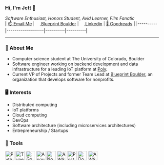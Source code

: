 ### Hi, I'm Jett 👋
*Software Enthusiast, Honors Student, Avid Learner, Film Fanatic*  
| <a href="mailto:jettcrowson@gmail.com">📫&nbsp;Email Me</a> | <a href="blueprintboulder.org"><img height="14px" src="https://emoji.slack-edge.com/T01B38RFRA4/blueprint/c66b8c05eeb3494b.png" />&nbsp;Blueprint Boulder</a> | <a href="https://www.linkedin.com/in/jettcrowson/"><img src="https://th.bing.com/th/id/OIP.w_zDkEJ9aLiWR-g0rff8hwHaHa?pid=ImgDet&rs=1" height="14px" />&nbsp;Linkedin</a> | <a href="https://www.goodreads.com/user/show/149598498-jett-crowson">📘 Goodreads</a> |
|----------|-------------------|----------|----------|

---

### 🔭 About Me
- Computer science student at The University of Colorado, Boulder
- Software engineer working on backend development and data infrastructure for a leading IoT platform at [Poly](https://www.poly.com/). 
- Current VP of Projects and former Team Lead at [Blueprint Boulder](blueprintboulder.org), an organization that develops software for nonprofits.

### 🖥️ Interests
- Distributed computing
- IoT platforms
- Cloud computing
- DevOps
- Software architecture (including microservices architectures)
- Entrepreneurship / Startups

### 🔧 Tools
<p>
  <img height="30" alt="Python" src="https://img.shields.io/badge/python-0078e8?&style=for-the-badge&logo=Python&logoColor=white"/>
  <img height="30" alt="TypeScript" src="https://img.shields.io/badge/typescript-0078e8?&style=for-the-badge&logo=TypeScript&logoColor=white"/>
  <img height="30" alt="Go" src="https://img.shields.io/badge/golang-0078e8?&style=for-the-badge&logo=Go&logoColor=white"/>
  <img height="30" alt="Angular" src="https://img.shields.io/badge/angular-0078e8?&style=for-the-badge&logo=Angular&logoColor=white"/>
  <img height="30" alt="Node.js" src="https://img.shields.io/badge/node.js-0078e8?&style=for-the-badge&logo=Node.js&logoColor=white"/>
    <img height="30" alt="AWS" src="https://img.shields.io/badge/linux-0078e8?&style=for-the-badge&logo=Linux&logoColor=white"/>
  <img height="30" alt="PostgreSQL" src="https://img.shields.io/badge/postgresql-0078e8?&style=for-the-badge&logo=PostgreSQL&logoColor=white"/>
  <img height="30" alt="Docker" src="https://img.shields.io/badge/docker-0078e8?&style=for-the-badge&logo=Docker&logoColor=white"/>
  <img height="30" alt="AWS" src="https://img.shields.io/badge/aws-0078e8?&style=for-the-badge&logo=AWS Lambda&logoColor=white"/>
</p>
